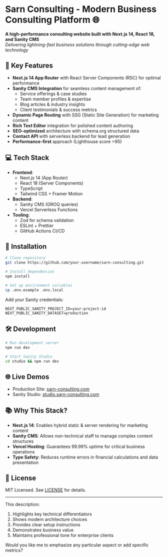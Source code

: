 # Sarn Consulting - Modern Business Consulting Platform 🌐

**A high-performance consulting website built with Next.js 14, React 18, and Sanity CMS**  
*Delivering lightning-fast business solutions through cutting-edge web technology*

## 🚀 Key Features
- **Next.js 14 App Router** with React Server Components (RSC) for optimal performance
- **Sanity CMS Integration** for seamless content management of:
  - Service offerings & case studies
  - Team member profiles & expertise
  - Blog articles & industry insights
  - Client testimonials & success metrics
- **Dynamic Page Routing** with SSG (Static Site Generation) for marketing content
- **Rich Text Editor** integration for polished content authoring
- **SEO-optimized** architecture with schema.org structured data
- **Contact API** with serverless backend for lead generation
- **Performance-first** approach (Lighthouse score >95)

## 💻 Tech Stack
- **Frontend**: 
  - Next.js 14 (App Router)
  - React 18 (Server Components)
  - TypeScript
  - Tailwind CSS + Framer Motion
- **Backend**:
  - Sanity CMS (GROQ queries)
  - Vercel Serverless Functions
- **Tooling**:
  - Zod for schema validation
  - ESLint + Prettier
  - GitHub Actions CI/CD

## 🔧 Installation
```bash
# Clone repository
git clone https://github.com/your-username/sarn-consulting.git

# Install dependencies
npm install

# Set up environment variables
cp .env.example .env.local
```

Add your Sanity credentials:
```env
NEXT_PUBLIC_SANITY_PROJECT_ID=your-project-id
NEXT_PUBLIC_SANITY_DATASET=production
```

## 🛠️ Development
```bash
# Run development server
npm run dev

# Start Sanity Studio
cd studio && npm run dev
```

## 🌐 Live Demos
- Production Site: [sarn-consulting.com](https://sarn-consulting.com)
- Sanity Studio: [studio.sarn-consulting.com](https://studio.sarn-consulting.com)

## 📚 Why This Stack?
- **Next.js 14**: Enables hybrid static & server rendering for marketing content
- **Sanity CMS**: Allows non-technical staff to manage complex content structures
- **Vercel Hosting**: Guarantees 99.99% uptime for critical business operations
- **Type Safety**: Reduces runtime errors in financial calculations and data presentation

## 📄 License
MIT Licensed. See [LICENSE](LICENSE) for details.

---

This description:
1. Highlights key technical differentiators
2. Shows modern architecture choices
3. Provides clear setup instructions
4. Demonstrates business value
5. Maintains professional tone for enterprise clients

Would you like me to emphasize any particular aspect or add specific metrics?
